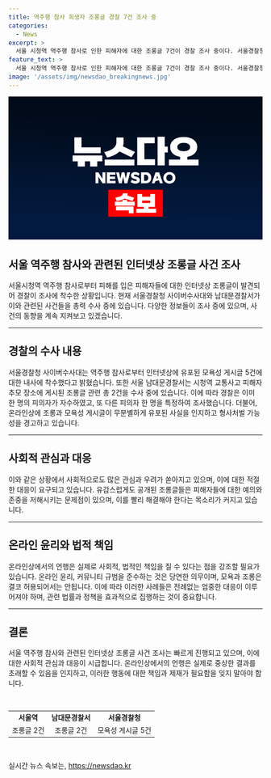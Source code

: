 ```yaml
---
title: 역주행 참사 희생자 조롱글 경찰 7건 조사 중
categories:
  - News
excerpt: >
  서울 시청역 역주행 참사로 인한 피해자에 대한 조롱글 7건이 경찰 조사 중이다. 서울경찰청 사이버수사대는 모욕성 게시글 5건에 대한 입건 전 조사에 착수했으며, 남대문경찰서는 시청역 교통사고 피해자 추모 장소에 게시된 조롱글 2건을 수사 중이다. 이에 대해 피의자 한 명이 자수하고 다른 한 명이 특정되어 조사를 받았다. 경찰은 온라인상 조롱 및 모욕 게시물에 대해 형사처벌을 경고했다. (150자)
feature_text: >
  서울 시청역 역주행 참사로 인한 피해자에 대한 조롱글 7건이 경찰 조사 중이다. 서울경찰청 사이버수사대는 모욕성 게시글 5건에 대한 입건 전 조사에 착수했으며, 남대문경찰서는 시청역 교통사고 피해자 추모 장소에 게시된 조롱글 2건을 수사 중이다. 이에 대해 피의자 한 명이 자수하고 다른 한 명이 특정되어 조사를 받았다. 경찰은 온라인상 조롱 및 모욕 게시물에 대해 형사처벌을 경고했다. (150자)
image: '/assets/img/newsdao_breakingnews.jpg'
---
```


<p><img src="/assets/img/newsdao_breakingnews.jpg" alt="pcversion 속보" /></p>

<h2>서울 역주행 참사와 관련된 인터넷상 조롱글 사건 조사</h2>

<p data-ke-size="size16">서울시청역 역주행 참사로부터 피해를 입은 피해자들에 대한 인터넷상 조롱글이 발견되어 경찰이 조사에 착수한 상황입니다. 현재 서울경찰청 사이버수사대와 남대문경찰서가 이와 관련된 사건들을 총력 수사 중에 있습니다. 다양한 정보들이 조사 중에 있으며, 사건의 동향을 계속 지켜보고 있겠습니다.</p>

<hr>

<h2 data-ke-size="size26">경찰의 수사 내용</h2>

<p data-ke-size="size16">서울경찰청 사이버수사대는 역주행 참사로부터 인터넷상에 유포된 모욕성 게시글 5건에 대한 내사에 착수했다고 밝혔습니다. 또한 서울 남대문경찰서는 시청역 교통사고 피해자 추모 장소에 게시된 조롱글 관련 총 2건을 수사 중에 있습니다. 이에 따라 경찰은 이미 한 명의 피의자가 자수하였고, 또 다른 피의자 한 명을 특정하여 조사했습니다. 더불어, 온라인상에 조롱과 모욕성 게시글이 무분별하게 유포된 사실을 인지하고 형사처벌 가능성을 경고하고 있습니다.</p>

<hr>

<h2 data-ke-size="size26">사회적 관심과 대응</h2>

<p data-ke-size="size16">이와 같은 상황에서 사회적으로도 많은 관심과 우려가 쏟아지고 있으며, 이에 대한 적절한 대응이 요구되고 있습니다. 유감스럽게도 공개된 조롱글들은 피해자들에 대한 예의와 존중을 저해시키는 문제점이 있으며, 이를 빨리 해결해야 한다는 목소리가 커지고 있습니다.</p>

<hr>

<h2 data-ke-size="size26">온라인 윤리와 법적 책임</h2>

<p data-ke-size="size16">온라인상에서의 언행은 실제로 사회적, 법적인 책임을 질 수 있다는 점을 강조할 필요가 있습니다. 온라인 윤리, 커뮤니티 규범을 준수하는 것은 당연한 의무이며, 모욕과 조롱은 결코 허용되어서는 안됩니다. 이에 따라 이러한 사례들은 전례없는 엄중한 대응이 이루어져야 하며, 관련 법률과 정책을 효과적으로 집행하는 것이 중요합니다.</p>

<hr>

<h2 data-ke-size="size26">결론</h2>

<p data-ke-size="size16">서울 역주행 참사와 관련된 인터넷상 조롱글 사건 조사는 빠르게 진행되고 있으며, 이에 대한 사회적 관심과 대응이 시급합니다. 온라인상에서의 언행은 실제로 중상한 결과를 초래할 수 있음을 인지하고, 이러한 행동에 대한 책임과 제재가 필요함을 잊지 말아야 합니다. </p>

<p data-ke-size="size16">&nbsp;</p>

<table>
<tbody>
<tr>
<td style="text-align: center; height: 17px;"><b>서울역</b></td>
<td style="text-align: center; height: 17px;"><b>남대문경찰서</b></td>
<td style="text-align: center; height: 17px;"><b>서울경찰청</b></td>
</tr>
<tr>
<td style="text-align: center; height: 17px;">조롱글 2건</td>
<td style="text-align: center; height: 17px;">조롱글 2건</td>
<td style="text-align: center; height: 17px;">모욕성 게시글 5건</td>
</tr>
</tbody>
</table>

<p data-ke-size="size16">&nbsp;</p>
실시간 뉴스 속보는, <a href="https://newsdao.kr" rel="dofollow">https://newsdao.kr</a>



